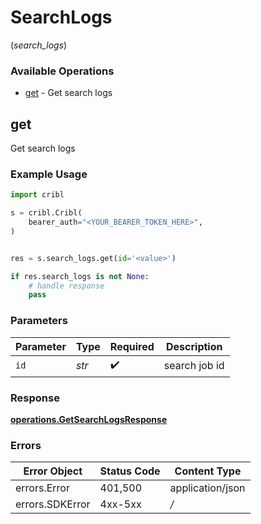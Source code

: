 # SearchLogs
(*search_logs*)

### Available Operations

* [get](#get) - Get search logs

## get

Get search logs

### Example Usage

```python
import cribl

s = cribl.Cribl(
    bearer_auth="<YOUR_BEARER_TOKEN_HERE>",
)


res = s.search_logs.get(id='<value>')

if res.search_logs is not None:
    # handle response
    pass

```

### Parameters

| Parameter          | Type               | Required           | Description        |
| ------------------ | ------------------ | ------------------ | ------------------ |
| `id`               | *str*              | :heavy_check_mark: | search job id      |


### Response

**[operations.GetSearchLogsResponse](../../models/operations/getsearchlogsresponse.md)**
### Errors

| Error Object     | Status Code      | Content Type     |
| ---------------- | ---------------- | ---------------- |
| errors.Error     | 401,500          | application/json |
| errors.SDKError  | 4xx-5xx          | */*              |
